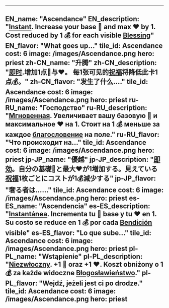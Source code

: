---

EN_name: "Ascendance"
EN_description: "<u><u>Instant</u></u>. Increase your base 🔸 and max ❤️ by 1. Cost reduced by 1 💰 for each visible <u>Blessing</u>"
EN_flavor: "What goes up..."
tile_id: Ascendance
cost: 6
image: /images/Ascendance.png
hero: priest
zh-CN_name: "升腾"
zh-CN_description: "<u><u>即时</u></u>.增加1点🔸与❤️。 每1张可见的<u>祝福</u>将降低此卡1点💰。"
zh-CN_flavor: "发生了什么...."
tile_id: Ascendance
cost: 6
image: /images/Ascendance.png
hero: priest
ru-RU_name: "Господство"
ru-RU_description: "<u><u>Мгновенная</u></u>. Увеличивает вашу базовую 🔸 и максимальное ❤️ на 1. Стоит на 1 💰 меньше за каждое <u>благословение</u> на поле."
ru-RU_flavor: "Что происходит на..."
tile_id: Ascendance
cost: 6
image: /images/Ascendance.png
hero: priest
jp-JP_name: "優越"
jp-JP_description: "<u><u>即効</u></u>。自分の基礎🔸と最大❤️が1増加する。見えている<u>祝福</u>1枚ごとにコストが1💰減少する"
jp-JP_flavor: "奢る者は……"
tile_id: Ascendance
cost: 6
image: /images/Ascendance.png
hero: priest
es-ES_name: "Ascendencia"
es-ES_description: "<u><u>Instantánea</u></u>. Incrementa tu 🔸 base y tu ❤️ en 1. Su costo se reduce en 1 💰 por cada <u>Bendición</u> visible"
es-ES_flavor: "Lo que sube..."
tile_id: Ascendance
cost: 6
image: /images/Ascendance.png
hero: priest
pl-PL_name: "Wstąpienie"
pl-PL_description: "<u><u>Niezwłoczny</u></u>. +1 🔸 oraz +1 ❤️. Koszt obniżony o 1 💰 za każde widoczne <u>Błogosławieństwo</u>."
pl-PL_flavor: "Wejdź, jeżeli jest ci po drodze."
tile_id: Ascendance
cost: 6
image: /images/Ascendance.png
hero: priest
---